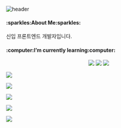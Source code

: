 ![header](https://capsule-render.vercel.app/api?type=waving&color=gradient&customColorList=3&height=250&section=header&text=Song's%20Git%20Hub&fontSize=70)

<h4>:sparkles:About Me:sparkles:</h4>
<p>신입 프론트엔드 개발자입니다.</p>

<h4>:computer:I’m currently learning:computer:</h4>
<center>
  <img src="https://img.shields.io/badge/HTML-E34F26?style=flat-square&logo=HTML5&logoColor=white"/> <img src="https://img.shields.io/badge/CSS-1572B6?style=flat-square&logo=CSS3&logoColor=white"/> <img src="https://img.shields.io/badge/JavaScript-F7DF1E?style=flat-square&logo=JavaScript&logoColor=white"/>
</center>

<div>
  <p><img src="https://img.shields.io/badge/React-61DAFB?style=flat-square&logo=React&logoColor=white"/></p>
  <p><img src="https://img.shields.io/badge/Redux-764ABC?style=flat-square&logo=Redux&logoColor=white"/></p>
  <p><img src="https://img.shields.io/badge/React Router-CA4245?style=flat-square&logo=React Router&logoColor=white"/></p>
  <p></p>
  <p></p>
</div>

<div>
  <p><img src="https://img.shields.io/badge/Visual Studio Code-007ACC?style=flat-square&logo=Visual Studio Code&logoColor=white"/></p>
  <p><img src="https://img.shields.io/badge/GitHub-181717?style=flat-square&logo=GitHub&logoColor=white"/></p>
</div>


<!-- <img src="https://img.shields.io/badge/Sass-CC6699?style=flat-square&logo=Sass&logoColor=white"/>
<img src="https://img.shields.io/badge/npm-CB3837?style=flat-square&logo=npm&logoColor=white"/>
 -->





